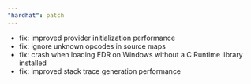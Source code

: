 ```yaml
---
"hardhat": patch
---
```


* fix: improved provider initialization performance
* fix: ignore unknown opcodes in source maps
* fix: crash when loading EDR on Windows without a C Runtime library installed
* fix: improved stack trace generation performance
